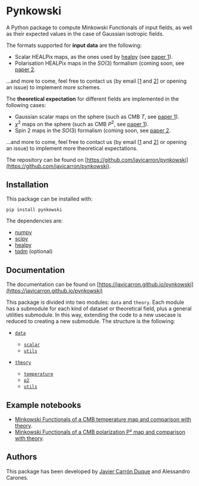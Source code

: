 # Pynkowski

A Python package to compute Minkowski Functionals of input fields, as well as their expected values in the case of Gaussian isotropic fields.

The formats supported for **input data** are the following:

- Scalar HEALPix maps, as the ones used by [healpy](https://healpy.readthedocs.io/) (see [paper 1](https://arxiv.org/abs/2211.07562)).
- Polarisation HEALPix maps in the $SO(3)$ formalism (coming  soon, see [paper 2](https://arxiv.org/abs/2301.13191).

...and more to come, feel free to contact us (by email [[1](mailto:javier.carron@roma2.infn.it) and [2](mailto:alessandro.carones@roma2.infn.it )] or opening an issue) to implement more schemes.


The **theoretical expectation** for different fields are implemented in the following cases:

- Gaussian scalar maps on the sphere (such as CMB $T$, see [paper 1](https://arxiv.org/abs/2211.07562)).
- $\chi^2$ maps on the sphere (such as CMB $P^2$, see [paper 1](https://arxiv.org/abs/2211.07562)).
- Spin 2 maps in the $SO(3)$ formalism (coming  soon, see [paper 2](https://arxiv.org/abs/2301.13191).

...and more to come, feel free to contact us (by email [[1](mailto:javier.carron@roma2.infn.it) and [2](mailto:alessandro.carones@roma2.infn.it )] or opening an issue) to implement more theoretical expectations.

The repository can be found on [https://github.com/javicarron/pynkowski](https://github.com/javicarron/pynkowski).

## Installation

This package can be installed with: 
```
pip install pynkowski
```

The dependencies are:

- [numpy](https://numpy.org/)
- [scipy](https://scipy.org/)
- [healpy](https://healpy.readthedocs.io/)
- [tqdm](https://github.com/tqdm/tqdm) (optional)

## Documentation

The documentation can be found on [https://javicarron.github.io/pynkowski](https://javicarron.github.io/pynkowski)

This package is divided into two modules: `data` and `theory`. Each module has a submodule for each kind of dataset or theoretical field, plus a general utilities submodule. In this way, extending the code to a new usecase is reduced to creating a new submodule. The structure is the following:

- [`data`](https://javicarron.github.io/pynkowski/pynkowski/data.html) 
    - [`scalar`](https://javicarron.github.io/pynkowski/pynkowski/data/scalar.html)
    - [`utils`](https://javicarron.github.io/pynkowski/pynkowski/data/utils.html)
    
- [`theory`](https://javicarron.github.io/pynkowski/pynkowski/theory.html)
    - [`temperature`](https://javicarron.github.io/pynkowski/pynkowski/theory/temperature.html)
    - [`p2`](https://javicarron.github.io/pynkowski/pynkowski/theory/p2.html)
    - [`utils`](https://javicarron.github.io/pynkowski/pynkowski/theory/utils.html)


## Example notebooks

- [Minkowski Functionals of a CMB temperature map and comparison with theory](https://github.com/javicarron/pynkowski/blob/main/examples/Temperature.ipynb).
- [Minkowski Functionals of a CMB polarization P² map and comparison with theory](https://github.com/javicarron/pynkowski/blob/main/examples/P2.ipynb).

## Authors

This package has been developed by [Javier Carrón Duque](https://www.javiercarron.com) and Alessandro Carones.
